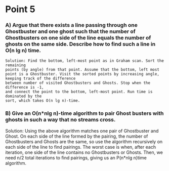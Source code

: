 # Point 5 
   ### A) Argue that there exists a line passing through one Ghostbuster and one ghost such that the number of Ghostbusters on one side of the line equals the number of ghosts on the same side. Describe how to find such a line in O(n lg n) time. 
        

    Solution: Find the bottom, left-most point as in Graham scan. Sort the remaining
    points (by angle) from that point. Assume that the bottom, left most point is a Ghostbuster. Visit the sorted points by increasing angle, keeping track of the difference
    between number of visited Ghostbusters and Ghosts. Stop when the difference is -1,
    and connect the point to the bottom, left-most point. Run time is dominated by the
    sort, which takes O(n lg n)-time.

   ### B) Give an O(n*nlg n)-time algorithm to pair Ghost busters with ghosts in such a way that no streams cross.
   Solution: Using the above algorithm matches one pair of Ghostbuster and Ghost. On
    each side of the line formed by the pairing, the number of Ghostbusters and Ghosts are
    the same, so use the algorithm recursively on each side of the line to find pairings. The
    worst case is when, after each iteration, one side of the line contains no Ghostbusters
    or Ghosts. Then, we need n/2 total iterations to find pairings, giving us an P(n*nlg n)time algorithm.